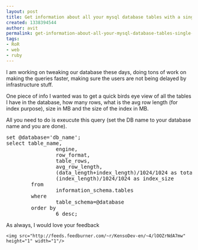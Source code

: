 ```yaml
---
layout: post
title: Get information about all your mysql database tables with a single query
created: 1338394544
author: avit
permalink: get-information-about-all-your-mysql-database-tables-single-query
tags:
- RoR
- web
- ruby
---
```

<p>I am working on tweaking our database these days, doing tons of work on making the queries faster, making sure the users are not being delayed by infrastructure stuff.</p>

<p>One piece of info I wanted was to get a quick birds eye view of all the tables I have in the database, how many rows, what is the avg row length (for index purpose), size in MB and the size of the index in MB.</p>

<p>All you need to do is exeucute this query (set the DB name to your database name and you are done).</p>
<notextile><div class='CodeRay'>
  <div class='code'><pre><span class='class'>set</span> <span class='variable'>@database</span>=<span class='string'><span class='delimiter'>'</span><span class='content'>db_name</span><span class='delimiter'>'</span></span>;
<span class='class'>select</span> table_name, 
                <span class='directive'>engine</span>, 
                row_format, 
                table_rows, 
                avg_row_length, 
                (data_length+index_length)/<span class='integer'>1024</span>/<span class='integer'>1024</span> <span class='keyword'>as</span> total_size, 
                (index_length)/<span class='integer'>1024</span>/<span class='integer'>1024</span> <span class='keyword'>as</span> index_size 
        <span class='keyword'>from</span> 
                information_schema.tables 
        <span class='keyword'>where</span> 
                table_schema=<span class='variable'>@database</span> 
        <span class='keyword'>order</span> <span class='keyword'>by</span> 
                <span class='integer'>6</span> <span class='directive'>desc</span>;</pre></div>
</div>
</notextile>
<p>As always, I would love your feedback</p>
      
    <img src="http://feeds.feedburner.com/~r/KensoDev-en/~4/lOOZrNdA7mw" height="1" width="1"/>
